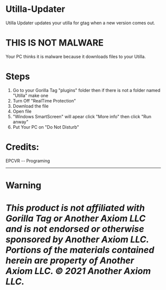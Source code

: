 # Utilla-Updater

Utilla Updater updates your utilla for gtag when a new version comes out.


# THIS IS NOT MALWARE

Your PC thinks it is malware because it downloads files to your
Utilla.

# Steps

1. Go to your Gorilla Tag "plugins" folder then if there is not a folder named "Utilla" make one
2. Turn Off "RealTime Protection"
3. Download the file
4. Open file
5. "Windows SmartScreen" will apear click "More info" then click "Run anway"
6. Put Your PC on "Do Not Disturb"

# Credits:
EPCVR -- Programing

---------------------------------------------------------------------------------------------------

# Warning

# *This product is not affiliated with Gorilla Tag or Another Axiom LLC and is not endorsed or otherwise sponsored by Another Axiom LLC. Portions of the materials contained herein are property of Another Axiom LLC. © 2021 Another Axiom LLC.*
